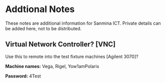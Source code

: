 # Addtional Notes

These notes are additional information for Sanmina ICT. Private details can be added here, not to be distributed.

## Virtual Network Controller? [VNC]

Use this to remote into the test fixture machines [Agilent 3070]?

**Machine names:** Vega, Rigel, Yow1amPolaris

**Password:** 4Test
